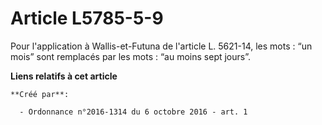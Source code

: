 # Article L5785-5-9

Pour l'application à Wallis-et-Futuna de l'article L. 5621-14, les mots : “un mois” sont remplacés par les mots : “au moins
sept jours”.

**Liens relatifs à cet article**

	**Créé par**:

	  - Ordonnance n°2016-1314 du 6 octobre 2016 - art. 1
